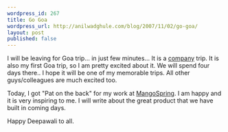```yaml
---
wordpress_id: 267
title: Go Goa
wordpress_url: http://anilwadghule.com/blog/2007/11/02/go-goa/
layout: post
published: false
---
```

I will be leaving for Goa trip... in just few minutes... It is a <a href="http://mangospring.com">company</a> trip. It is also my first Goa trip, so I am pretty excited about it. We will spend four days there.. I hope it will be one of my memorable trips. All other guys/colleagues are much excited too.

Today, I got "Pat on the back" for my work at <a href="http://mangospring.com">MangoSpring</a>. I am happy and it is very inspiring to me.  I will write about the great product that we have built in coming days.

Happy Deepawali to all.
